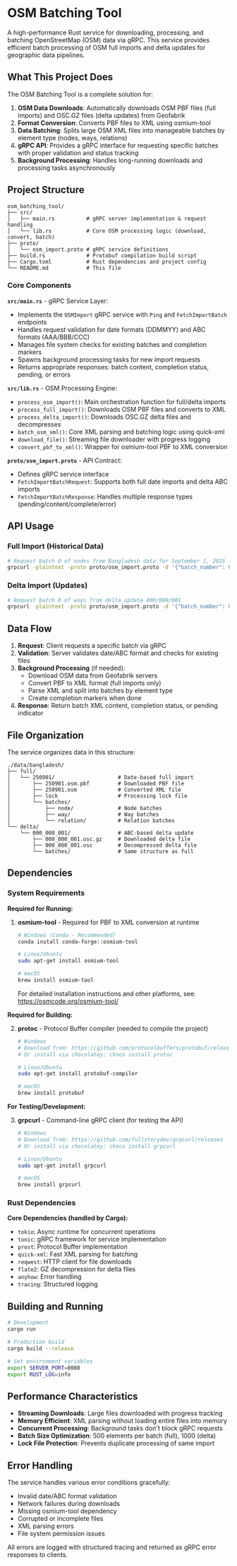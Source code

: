 # OSM Batching Tool

A high-performance Rust service for downloading, processing, and batching OpenStreetMap (OSM) data via gRPC. This service provides efficient batch processing of OSM full imports and delta updates for geographic data pipelines.

## What This Project Does

The OSM Batching Tool is a complete solution for:

1. **OSM Data Downloads**: Automatically downloads OSM PBF files (full imports) and OSC.GZ files (delta updates) from Geofabrik
2. **Format Conversion**: Converts PBF files to XML using osmium-tool 
3. **Data Batching**: Splits large OSM XML files into manageable batches by element type (nodes, ways, relations)
4. **gRPC API**: Provides a gRPC interface for requesting specific batches with proper validation and status tracking
5. **Background Processing**: Handles long-running downloads and processing tasks asynchronously

## Project Structure

```
osm_batching_tool/
├── src/
│   ├── main.rs          # gRPC server implementation & request handling
│   └── lib.rs           # Core OSM processing logic (download, convert, batch)
├── proto/
│   └── osm_import.proto # gRPC service definitions
├── build.rs             # Protobuf compilation build script
├── Cargo.toml           # Rust dependencies and project config
└── README.md            # This file
```

### Core Components

**`src/main.rs`** - gRPC Service Layer:
- Implements the `OSMImport` gRPC service with `Ping` and `FetchImportBatch` endpoints
- Handles request validation for date formats (DDMMYY) and ABC formats (AAA/BBB/CCC)
- Manages file system checks for existing batches and completion markers
- Spawns background processing tasks for new import requests
- Returns appropriate responses: batch content, completion status, pending, or errors

**`src/lib.rs`** - OSM Processing Engine:
- `process_osm_import()`: Main orchestration function for full/delta imports
- `process_full_import()`: Downloads OSM PBF files and converts to XML
- `process_delta_import()`: Downloads OSC.GZ delta files and decompresses
- `batch_osm_xml()`: Core XML parsing and batching logic using quick-xml
- `download_file()`: Streaming file downloader with progress logging
- `convert_pbf_to_xml()`: Wrapper for osmium-tool PBF to XML conversion

**`proto/osm_import.proto`** - API Contract:
- Defines gRPC service interface
- `FetchImportBatchRequest`: Supports both full date imports and delta ABC imports
- `FetchImportBatchResponse`: Handles multiple response types (pending/content/complete/error)

## API Usage

### Full Import (Historical Data)
```bash
# Request batch 0 of nodes from Bangladesh data for September 1, 2025
grpcurl -plaintext -proto proto/osm_import.proto -d '{"batch_number": 0, "full_date": "250901", "element_type": "node"}' localhost:8080 osm_import.OSMImport/FetchImportBatch
```

### Delta Import (Updates)
```bash
# Request batch 0 of ways from delta update 000/000/001
grpcurl -plaintext -proto proto/osm_import.proto -d '{"batch_number": 0, "delta_abc": "000/000/001", "element_type": "way"}' localhost:8080 osm_import.OSMImport/FetchImportBatch
```

## Data Flow

1. **Request**: Client requests a specific batch via gRPC
2. **Validation**: Server validates date/ABC format and checks for existing files
3. **Background Processing** (if needed):
   - Download OSM data from Geofabrik servers
   - Convert PBF to XML format (full imports only)
   - Parse XML and split into batches by element type
   - Create completion markers when done
4. **Response**: Return batch XML content, completion status, or pending indicator

## File Organization

The service organizes data in this structure:
```
./data/bangladesh/
├── full/
│   └── 250901/                    # Date-based full import
│       ├── 250901.osm.pbf         # Downloaded PBF file
│       ├── 250901.osm             # Converted XML file
│       ├── lock                   # Processing lock file
│       └── batches/
│           ├── node/              # Node batches
│           ├── way/               # Way batches
│           └── relation/          # Relation batches
└── delta/
    └── 000_000_001/               # ABC-based delta update
        ├── 000_000_001.osc.gz     # Downloaded delta file
        ├── 000_000_001.osc        # Decompressed delta file
        └── batches/               # Same structure as full
```

## Dependencies

### System Requirements

**Required for Running:**

1. **osmium-tool** - Required for PBF to XML conversion at runtime
   ```bash
   # Windows (Conda - Recommended)
   conda install conda-forge::osmium-tool
   
   # Linux/Ubuntu
   sudo apt-get install osmium-tool
   
   # macOS
   brew install osmium-tool
   ```
   
   For detailed installation instructions and other platforms, see: https://osmcode.org/osmium-tool/

**Required for Building:**

2. **protoc** - Protocol Buffer compiler (needed to compile the project)
   ```bash
   # Windows
   # Download from: https://github.com/protocolbuffers/protobuf/releases
   # Or install via chocolatey: choco install protoc
   
   # Linux/Ubuntu
   sudo apt-get install protobuf-compiler
   
   # macOS
   brew install protobuf
   ```

**For Testing/Development:**

3. **grpcurl** - Command-line gRPC client (for testing the API)
   ```bash
   # Windows
   # Download from: https://github.com/fullstorydev/grpcurl/releases
   # Or install via chocolatey: choco install grpcurl
   
   # Linux/Ubuntu
   sudo apt-get install grpcurl
   
   # macOS
   brew install grpcurl
   ```

### Rust Dependencies

**Core Dependencies (handled by Cargo):**
- `tokio`: Async runtime for concurrent operations
- `tonic`: gRPC framework for service implementation
- `prost`: Protocol Buffer implementation
- `quick-xml`: Fast XML parsing for batching
- `reqwest`: HTTP client for file downloads
- `flate2`: GZ decompression for delta files
- `anyhow`: Error handling
- `tracing`: Structured logging

## Building and Running

```bash
# Development
cargo run

# Production build
cargo build --release

# Set environment variables
export SERVER_PORT=8080
export RUST_LOG=info
```

## Performance Characteristics

- **Streaming Downloads**: Large files downloaded with progress tracking
- **Memory Efficient**: XML parsing without loading entire files into memory  
- **Concurrent Processing**: Background tasks don't block gRPC requests
- **Batch Size Optimization**: 500 elements per batch (full), 1000 (delta)
- **Lock File Protection**: Prevents duplicate processing of same import

## Error Handling

The service handles various error conditions gracefully:
- Invalid date/ABC format validation
- Network failures during downloads
- Missing osmium-tool dependency
- Corrupted or incomplete files
- XML parsing errors
- File system permission issues

All errors are logged with structured tracing and returned as gRPC error responses to clients.